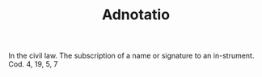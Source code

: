 ---
title: Adnotatio
permalink: "/definitions/adnotatio.html"
body: In the civil law. The subscription of a name or signature to an in-strument.
  Cod. 4, 19, 5, 7
published_at: '2018-07-07'
layout: post
---